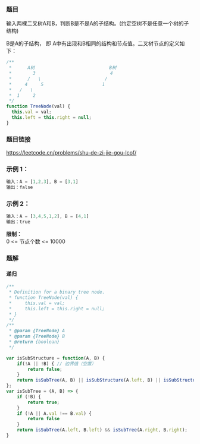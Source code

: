 ### 题目
输入两棵二叉树A和B，判断B是不是A的子结构。(约定空树不是任意一个树的子结构)

B是A的子结构， 即 A中有出现和B相同的结构和节点值。二叉树节点的定义如下：
```js
/**
 *      A树                            B树
 *        3                            4
 *      /   \                        /  
 *     4     5                      1
 *   /   \
 *  1     2
 */  
function TreeNode(val) {
  this.val = val;
  this.left = this.right = null;
}
```
### 题目链接
https://leetcode.cn/problems/shu-de-zi-jie-gou-lcof/
### 示例 1：
```js
输入：A = [1,2,3], B = [3,1]
输出：false
```
### 示例 2：
```js
输入：A = [3,4,5,1,2], B = [4,1]
输出：true
```
**限制：**   
0 <= 节点个数 <= 10000
### 题解
#### 递归
```js
/**
 * Definition for a binary tree node.
 * function TreeNode(val) {
 *     this.val = val;
 *     this.left = this.right = null;
 * }
 */
/**
 * @param {TreeNode} A
 * @param {TreeNode} B
 * @return {boolean}
 */

var isSubStructure = function(A, B) {
    if(!A || !B) { // 边界值（空置）
        return false;
    }
    return isSubTree(A, B) || isSubStructure(A.left, B) || isSubStructure(A.right, B)
};
var isSubTree = (A, B) => {
    if (!B) {
        return true;
    }
    if (!A || A.val !== B.val) {
        return false
    }
    return isSubTree(A.left, B.left) && isSubTree(A.right, B.right);
}
```

